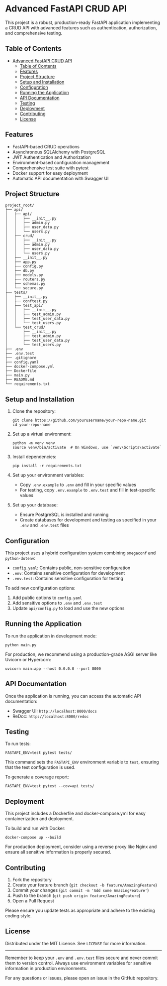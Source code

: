 # Advanced FastAPI CRUD API

This project is a robust, production-ready FastAPI application implementing a CRUD API with advanced features such as authentication, authorization, and comprehensive testing.

## Table of Contents

- [Advanced FastAPI CRUD API](#advanced-fastapi-crud-api)
  - [Table of Contents](#table-of-contents)
  - [Features](#features)
  - [Project Structure](#project-structure)
  - [Setup and Installation](#setup-and-installation)
  - [Configuration](#configuration)
  - [Running the Application](#running-the-application)
  - [API Documentation](#api-documentation)
  - [Testing](#testing)
  - [Deployment](#deployment)
  - [Contributing](#contributing)
  - [License](#license)

## Features

- FastAPI-based CRUD operations
- Asynchronous SQLAlchemy with PostgreSQL
- JWT Authentication and Authorization
- Environment-based configuration management
- Comprehensive test suite with pytest
- Docker support for easy deployment
- Automatic API documentation with Swagger UI

## Project Structure

```
project_root/
├── api/
│   ├── api/
│   │   ├── __init__.py
│   │   ├── admin.py
│   │   ├── user_data.py
│   │   └── users.py
│   ├── crud/
│   │   ├── __init__.py
│   │   ├── admin.py
│   │   ├── user_data.py
│   │   └── users.py
│   ├── __init__.py
│   ├── app.py
│   ├── config.py
│   ├── db.py
│   ├── models.py
│   ├── routers.py
│   ├── schemas.py
│   └── secure.py
├── tests/
│   ├── __init__.py
│   ├── conftest.py
│   ├── test_api/
│   │   ├── __init__.py
│   │   ├── test_admin.py
│   │   ├── test_user_data.py
│   │   └── test_users.py
│   └── test_crud/
│       ├── __init__.py
│       ├── test_admin.py
│       ├── test_user_data.py
│       └── test_users.py
├── .env
├── .env.test
├── .gitignore
├── config.yaml
├── docker-compose.yml
├── Dockerfile
├── main.py
├── README.md
└── requirements.txt
```

## Setup and Installation

1. Clone the repository:
   ```
   git clone https://github.com/yourusername/your-repo-name.git
   cd your-repo-name
   ```

2. Set up a virtual environment:
   ```
   python -m venv venv
   source venv/bin/activate  # On Windows, use `venv\Scripts\activate`
   ```

3. Install dependencies:
   ```
   pip install -r requirements.txt
   ```

4. Set up your environment variables:
   - Copy `.env.example` to `.env` and fill in your specific values
   - For testing, copy `.env.example` to `.env.test` and fill in test-specific values

5. Set up your database:
   - Ensure PostgreSQL is installed and running
   - Create databases for development and testing as specified in your `.env` and `.env.test` files

## Configuration

This project uses a hybrid configuration system combining `omegaconf` and `python-dotenv`:

- `config.yaml`: Contains public, non-sensitive configuration
- `.env`: Contains sensitive configuration for development
- `.env.test`: Contains sensitive configuration for testing

To add new configuration options:

1. Add public options to `config.yaml`
2. Add sensitive options to `.env` and `.env.test`
3. Update `api/config.py` to load and use the new options

## Running the Application

To run the application in development mode:

```
python main.py
```

For production, we recommend using a production-grade ASGI server like Uvicorn or Hypercorn:

```
uvicorn main:app --host 0.0.0.0 --port 8000
```

## API Documentation

Once the application is running, you can access the automatic API documentation:

- Swagger UI: `http://localhost:8000/docs`
- ReDoc: `http://localhost:8000/redoc`

## Testing

To run tests:

```
FASTAPI_ENV=test pytest tests/
```

This command sets the `FASTAPI_ENV` environment variable to `test`, ensuring that the test configuration is used.

To generate a coverage report:

```
FASTAPI_ENV=test pytest --cov=api tests/
```

## Deployment

This project includes a Dockerfile and docker-compose.yml for easy containerization and deployment.

To build and run with Docker:

```
docker-compose up --build
```

For production deployment, consider using a reverse proxy like Nginx and ensure all sensitive information is properly secured.

## Contributing

1. Fork the repository
2. Create your feature branch (`git checkout -b feature/AmazingFeature`)
3. Commit your changes (`git commit -m 'Add some AmazingFeature'`)
4. Push to the branch (`git push origin feature/AmazingFeature`)
5. Open a Pull Request

Please ensure you update tests as appropriate and adhere to the existing coding style.

## License

Distributed under the MIT License. See `LICENSE` for more information.

---

Remember to keep your `.env` and `.env.test` files secure and never commit them to version control. Always use environment variables for sensitive information in production environments.

For any questions or issues, please open an issue in the GitHub repository.